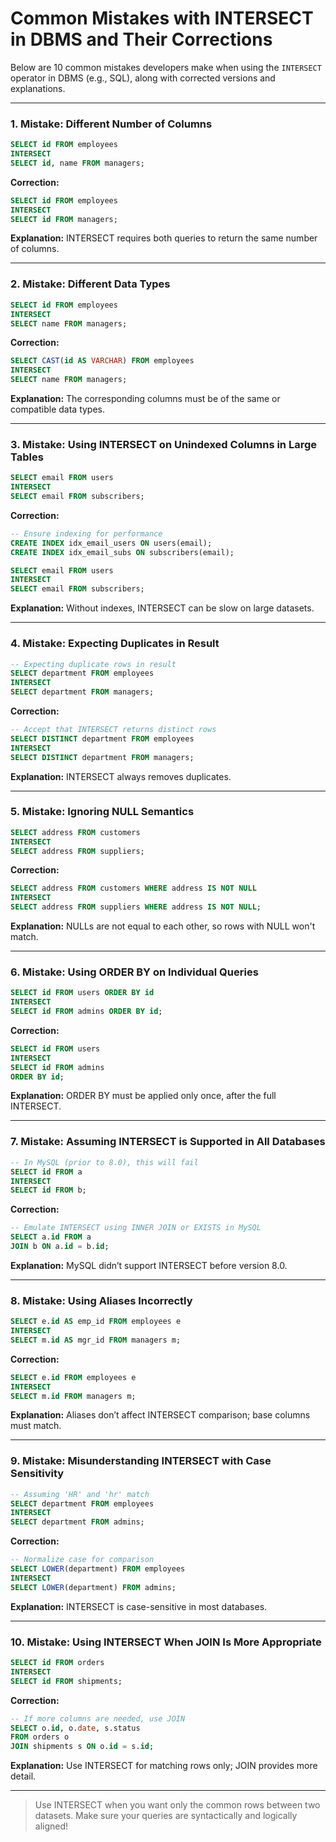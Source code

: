 # Common Mistakes with INTERSECT in DBMS and Their Corrections

Below are 10 common mistakes developers make when using the `INTERSECT` operator in DBMS (e.g., SQL), along with corrected versions and explanations.

---

### 1. **Mistake: Different Number of Columns**

```sql
SELECT id FROM employees
INTERSECT
SELECT id, name FROM managers;
```

**Correction:**

```sql
SELECT id FROM employees
INTERSECT
SELECT id FROM managers;
```

**Explanation:** INTERSECT requires both queries to return the same number of columns.

---

### 2. **Mistake: Different Data Types**

```sql
SELECT id FROM employees
INTERSECT
SELECT name FROM managers;
```

**Correction:**

```sql
SELECT CAST(id AS VARCHAR) FROM employees
INTERSECT
SELECT name FROM managers;
```

**Explanation:** The corresponding columns must be of the same or compatible data types.

---

### 3. **Mistake: Using INTERSECT on Unindexed Columns in Large Tables**

```sql
SELECT email FROM users
INTERSECT
SELECT email FROM subscribers;
```

**Correction:**

```sql
-- Ensure indexing for performance
CREATE INDEX idx_email_users ON users(email);
CREATE INDEX idx_email_subs ON subscribers(email);

SELECT email FROM users
INTERSECT
SELECT email FROM subscribers;
```

**Explanation:** Without indexes, INTERSECT can be slow on large datasets.

---

### 4. **Mistake: Expecting Duplicates in Result**

```sql
-- Expecting duplicate rows in result
SELECT department FROM employees
INTERSECT
SELECT department FROM managers;
```

**Correction:**

```sql
-- Accept that INTERSECT returns distinct rows
SELECT DISTINCT department FROM employees
INTERSECT
SELECT DISTINCT department FROM managers;
```

**Explanation:** INTERSECT always removes duplicates.

---

### 5. **Mistake: Ignoring NULL Semantics**

```sql
SELECT address FROM customers
INTERSECT
SELECT address FROM suppliers;
```

**Correction:**

```sql
SELECT address FROM customers WHERE address IS NOT NULL
INTERSECT
SELECT address FROM suppliers WHERE address IS NOT NULL;
```

**Explanation:** NULLs are not equal to each other, so rows with NULL won't match.

---

### 6. **Mistake: Using ORDER BY on Individual Queries**

```sql
SELECT id FROM users ORDER BY id
INTERSECT
SELECT id FROM admins ORDER BY id;
```

**Correction:**

```sql
SELECT id FROM users
INTERSECT
SELECT id FROM admins
ORDER BY id;
```

**Explanation:** ORDER BY must be applied only once, after the full INTERSECT.

---

### 7. **Mistake: Assuming INTERSECT is Supported in All Databases**

```sql
-- In MySQL (prior to 8.0), this will fail
SELECT id FROM a
INTERSECT
SELECT id FROM b;
```

**Correction:**

```sql
-- Emulate INTERSECT using INNER JOIN or EXISTS in MySQL
SELECT a.id FROM a
JOIN b ON a.id = b.id;
```

**Explanation:** MySQL didn’t support INTERSECT before version 8.0.

---

### 8. **Mistake: Using Aliases Incorrectly**

```sql
SELECT e.id AS emp_id FROM employees e
INTERSECT
SELECT m.id AS mgr_id FROM managers m;
```

**Correction:**

```sql
SELECT e.id FROM employees e
INTERSECT
SELECT m.id FROM managers m;
```

**Explanation:** Aliases don’t affect INTERSECT comparison; base columns must match.

---

### 9. **Mistake: Misunderstanding INTERSECT with Case Sensitivity**

```sql
-- Assuming 'HR' and 'hr' match
SELECT department FROM employees
INTERSECT
SELECT department FROM admins;
```

**Correction:**

```sql
-- Normalize case for comparison
SELECT LOWER(department) FROM employees
INTERSECT
SELECT LOWER(department) FROM admins;
```

**Explanation:** INTERSECT is case-sensitive in most databases.

---

### 10. **Mistake: Using INTERSECT When JOIN Is More Appropriate**

```sql
SELECT id FROM orders
INTERSECT
SELECT id FROM shipments;
```

**Correction:**

```sql
-- If more columns are needed, use JOIN
SELECT o.id, o.date, s.status
FROM orders o
JOIN shipments s ON o.id = s.id;
```

**Explanation:** Use INTERSECT for matching rows only; JOIN provides more detail.

---

> Use INTERSECT when you want only the common rows between two datasets. Make sure your queries are syntactically and logically aligned!
